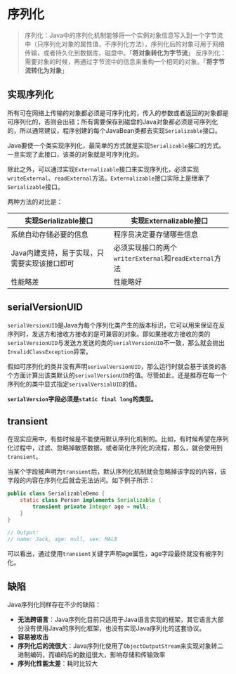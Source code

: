 # 序列化

> 序列化：Java中的序列化机制能够将一个实例对象信息写入到一个字节流中（只序列化对象的属性值，不序列化方法），序列化后的对象可用于网络传输，或者持久化到数据库、磁盘中。「**将对象转化为字节流**」
> 反序列化：需要对象的时候，再通过字节流中的信息来重构一个相同的对象。「**将字节流转化为对象**」

## 实现序列化

所有可在网络上传输的对象都必须是可序列化的，传入的参数或者返回的对象都是可序列化的，否则会出错；所有需要保存到磁盘的Java对象都必须是可序列化的，所以通常建议，程序创建的每个JavaBean类都去实现`Serializable`接口。

Java要使一个类实现序列化，最简单的方式就是实现`Serializable`接口的方式。一旦实现了此接口，该类的对象就是可序列化的。

除此之外，可以通过实现`Externalizable`接口来实现序列化，必须实现`writeExternal`、`readExternal`方法。`Externalizable`接口实际上是继承了`Serializable`接口。

两种方法的对比是：

| 实现Serializable接口 | 实现Externalizable接口 |
| -- | -- |
| 系统自动存储必要的信息 | 程序员决定要存储哪些信息 |
| Java内建支持，易于实现，只需要实现该接口即可 | 必须实现接口的两个`writerExternal`和`readExternal`方法 |
| 性能略差 | 性能略好 |

## serialVersionUID

`serialVersionUID`是Java为每个序列化类产生的版本标识，它可以用来保证在反序列时，发送方和接收方接收的是可兼容的对象。即如果接收方接收的类的`serialVersionUID`与发送方发送的类的`serialVersionUID`不一致，那么就会抛出`InvalidClassException`异常。

假如可序列化的类并没有声明`serivalVersionUID`，那么运行时就会基于该类的各个方面计算出该类默认的`serivalVersionUID`的值。尽管如此，还是推荐在每一个序列化的类中显式指定`serivalVersialUID`的值。

**`serialVersion`字段必须是`static final long`的类型。**

## transient

在现实应用中，有些时候是不能使用默认序列化机制的。比如，有时候希望在序列化过程中，过滤、忽略掉敏感数据，或者简化序列化的流程，那么，就会使用到`transient`。

当某个字段被声明为`transient`后，默认序列化机制就会忽略掉该字段的内容，该字段的内容在序列化后就会无法访问。如下例子所示：

```java
public class SerializableDemo {
    static class Person implements Serializable {
        transient private Integer age = null;
    }
}

// Output:
// name: Jack, age: null, sex: MALE
```

可以看出，通过使用`transient`关键字声明age属性，age字段最终就没有被序列化。

## 缺陷

Java序列化同样存在不少的缺陷：

* **无法跨语言**：Java序列化目前只适用于Java语言实现的框架，其它语言大部分没有使用Java的序列化框架，也没有实现Java序列化的这套协议。
* **容易被攻击**
* **序列化后的流很大**：Java序列化使用了`ObjectOutputStream`来实现对象转二进制编码，而编码后的数组很大，影响存储和传输效率
* **序列化性能太差**：耗时比较大